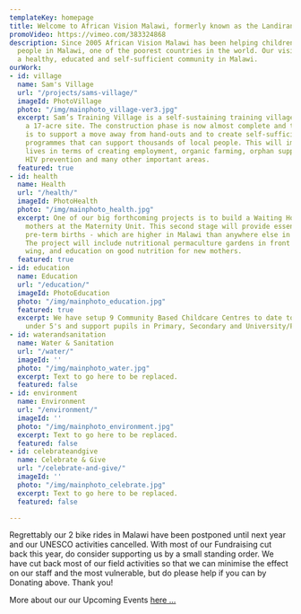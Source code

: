 ```yaml
---
templateKey: homepage
title: Welcome to African Vision Malawi, formerly known as the Landirani Trust
promoVideo: https://vimeo.com/383324868
description: Since 2005 African Vision Malawi has been helping children and vulnerable
  people in Malawi, one of the poorest countries in the world. Our vision is to see
  a healthy, educated and self-sufficient community in Malawi.
ourWork:
- id: village
  name: Sam's Village
  url: "/projects/sams-village/"
  imageId: PhotoVillage
  photo: "/img/mainphoto_village-ver3.jpg"
  excerpt: Sam’s Training Village is a self-sustaining training village, built on
    a 17-acre site. The construction phase is now almost complete and the objective
    is to support a move away from hand-outs and to create self-sufficient training
    programmes that can support thousands of local people. This will improve their
    lives in terms of creating employment, organic farming, orphan support, reforestation,
    HIV prevention and many other important areas.
  featured: true
- id: health
  name: Health
  url: "/health/"
  imageId: PhotoHealth
  photo: "/img/mainphoto_health.jpg"
  excerpt: One of our big forthcoming projects is to build a Waiting Home for new
    mothers at the Maternity Unit. This second stage will provide essential care for
    pre-term births - which are higher in Malawi than anywhere else in the world.
    The project will include nutritional permaculture gardens in front of the new
    wing, and education on good nutrition for new mothers.
  featured: true
- id: education
  name: Education
  url: "/education/"
  imageId: PhotoEducation
  photo: "/img/mainphoto_education.jpg"
  featured: true
  excerpt: We have setup 9 Community Based Childcare Centres to date to support the
    under 5's and support pupils in Primary, Secondary and University/Further Edication.
- id: waterandsanitation
  name: Water & Sanitation
  url: "/water/"
  imageId: ''
  photo: "/img/mainphoto_water.jpg"
  excerpt: Text to go here to be replaced.
  featured: false
- id: environment
  name: Environment
  url: "/environment/"
  imageId: ''
  photo: "/img/mainphoto_environment.jpg"
  excerpt: Text to go here to be replaced.
  featured: false
- id: celebrateandgive
  name: Celebrate & Give
  url: "/celebrate-and-give/"
  imageId: ''
  photo: "/img/mainphoto_celebrate.jpg"
  excerpt: Text to go here to be replaced.
  featured: false

---
```

Regrettably our 2 bike rides in Malawi have been postponed until next year and our UNESCO activities cancelled. With most of our Fundraising cut back this year, do consider supporting us by a small standing order. We have cut back most of our field activities so that we can minimise the effect on our staff and the most vulnerable, but do please help if you can by Donating above. Thank you!

More about our our Upcoming Events [here ...](/events/ "View events")